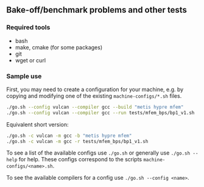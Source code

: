 ## Bake-off/benchmark problems and other tests

### Required tools

* bash
* make, cmake (for some packages)
* git
* wget or curl

### Sample use

First, you may need to create a configuration for your machine, e.g. by copying
and modifying one of the existing `machine-configs/*.sh` files.

```sh
./go.sh --config vulcan --compiler gcc --build "metis hypre mfem"
./go.sh --config vulcan --compiler gcc --run tests/mfem_bps/bp1_v1.sh
```

Equivalent short version:

```sh
./go.sh -c vulcan -m gcc -b "metis hypre mfem"
./go.sh -c vulcan -m gcc -r tests/mfem_bps/bp1_v1.sh
```

To see a list of the available configs use `./go.sh` or generally use
`./go.sh --help` for help. These configs correspond to the scripts
`machine-configs/<name>.sh`.

To see the available compilers for a config use `./go.sh --config <name>`.
